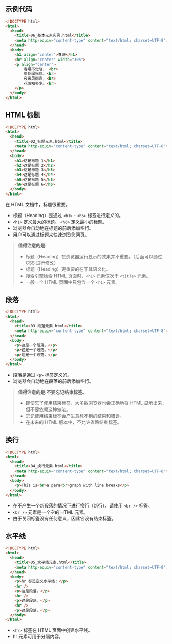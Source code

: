 ## 示例代码

```html
<!DOCTYPE html><html>  <head>    <title>06_基本元素实例.html</title>    <meta http-equiv="content-type" content="text/html; charset=UTF-8">  </head>  <body>    <h1 align="center">春晓</h1>	<hr align="center" width="30%">	<p align="center">		春眠不觉晓， <br>		处处闻啼鸟。<br>		夜来风雨声，<br>		花落知多少。<br>	</p>  </body></html>
```

## HTML 标题

```html
<!DOCTYPE html><html>  <head>    <title>02_标题元素.html</title>    <meta http-equiv="content-type" content="text/html; charset=UTF-8">  </head>  <body>    <h1>这是标题 1</h1>	<h2>这是标题 2</h2>	<h3>这是标题 3</h3>	<h4>这是标题 4</h4>	<h5>这是标题 5</h5>	<h6>这是标题 6</h6>  </body></html>
```

在 HTML 文档中，标题很重要。

- 标题（Heading）是通过 `<h1>` - `<h6>` 标签进行定义的。
- `<h1>` 定义最大的标题。 `<h6>` 定义最小的标题。
- 浏览器会自动地在标题的前后添加空行。
- 用户可以通过标题来快速浏览您网页。

> **值得注意的是:**
> 
> - 标题（Heading）在浏览器运行显示的效果并不重要。（后面可以通过 CSS 进行修改）
> - 标题（Heading）更重要的在于其语义化。
> - 搜索引擎检索 HTML 页面时，`<h1>` 元素仅次于 `<title>` 元素。
> - 一般一个 HTML 页面中只包含一个 `<h1>` 元素。

## 段落

```html
<!DOCTYPE html><html>  <head>    <title>03_段落元素.html</title>    <meta http-equiv="content-type" content="text/html; charset=UTF-8">  </head>  <body>    <p>这是一个段落。</p>    <p>这是一个段落。</p>    <p>这是一个段落。</p>  </body></html>
```

- 段落是通过 `<p>` 标签定义的。
- 浏览器会自动地在段落的前后添加空行。

> **值得注意的是:不要忘记结束标签。**
> 
> - 即使忘了使用结束标签，大多数浏览器也会正确地将 HTML 显示出来，但不要依赖这种做法。
> - 忘记使用结束标签会产生意想不到的结果和错误。
> - 在未来的 HTML 版本中，不允许省略结束标签。

## 换行

```html
<!DOCTYPE html><html>  <head>    <title>04_换行元素.html</title>    <meta http-equiv="content-type" content="text/html; charset=UTF-8">  </head>  <body>    <p>This is<br>a para<br>graph with line breaks</p>  </body></html>
```

- 在不产生一个新段落的情况下进行换行（新行），请使用 `<br />` 标签。
- `<br />` 元素是一个空的 HTML 元素。
- 由于关闭标签没有任何意义，因此它没有结束标签。

## 水平线

```html
<!DOCTYPE html><html>  <head>    <title>05_水平线元素.html</title>    <meta http-equiv="content-type" content="text/html; charset=UTF-8">  </head>  <body>    <p>hr 标签定义水平线：</p>	<hr />	<p>这是段落。</p>	<hr />	<p>这是段落。</p>	<hr />	<p>这是段落。</p>  </body></html>
```

- `<hr>` 标签在 HTML 页面中创建水平线。
- hr 元素可用于分隔内容。